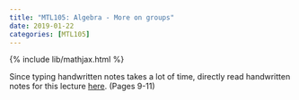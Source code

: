 ```yaml
---
title: "MTL105: Algebra - More on groups"
date: 2019-01-22
categories: [MTL105]
---
```

{% include lib/mathjax.html %}

Since typing handwritten notes takes a lot of time, directly read handwritten notes for this lecture [here](https://drive.google.com/file/d/1Gmeed__yYEq1ohjELFfOLV4PWbGMnQP8/view?usp=sharing). (Pages 9-11)